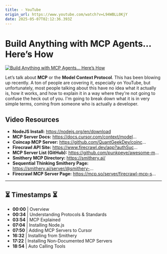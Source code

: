```yaml
---
title: - YouTube
origin_url: https://www.youtube.com/watch?v=L94WBLL0KjY
date: 2025-05-07T02:12:36.393Z
---
```


# Build Anything with MCP Agents… Here’s How

[![Build Anything with MCP Agents… Here’s How](https://img.youtube.com/vi/L94WBLL0KjY/0.jpg)](https://www.youtube.com/watch?v=L94WBLL0KjY)

Let’s talk about **MCP** or the **Model Context Protocol**. This has been blowing up recently. A ton of people are covering it, especially on YouTube, but unfortunately, most people talking about this have no idea what it actually is, how it works, and how to explain it in a way where they're not going to confuse the heck out of you. I'm going to break down what it is in very simple terms, coming from someone who is actually a developer.

## Video Resources
- **NodeJS Install:** https://nodejs.org/en/download  
- **MCP Server Docs:** https://docs.cursor.com/context/model...  
- **Coincap MCP Server:** https://github.com/QuantGeekDev/coinc...  
- **Firecrawl API Site:** https://www.firecrawl.dev/app?authSuc...  
- **MCP Server List (GitHub):** https://github.com/punkpeye/awesome-m...  
- **Smithery MCP Directory:** https://smithery.ai/  
- **Sequential Thinking Smithery Page:** https://smithery.ai/server/@smithery-...  
- **Firecrawl MCP Server Page:** https://mcp.so/server/firecrawl-mcp-s...

---

## ⏳ Timestamps ⏳
- **00:00** | Overview  
- **00:34** | Understanding Protocols & Standards  
- **03:54** | MCP Explained  
- **07:04** | Installing Node.js  
- **07:50** | Adding MCP Servers to Cursor  
- **16:32** | Installing from Smithery  
- **17:22** | Installing Non-Documented MCP Servers  
- **18:54** | Auto Calling Tools  
